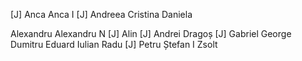[J]   Anca
Anca I
[J]   Andreea
Cristina
Daniela

Alexandru
Alexandru N
[J]   Alin
[J]   Andrei
Dragoș
[J]   Gabriel
George
Dumitru
Eduard
Iulian
Radu
[J]   Petru
Ștefan
I   Zsolt